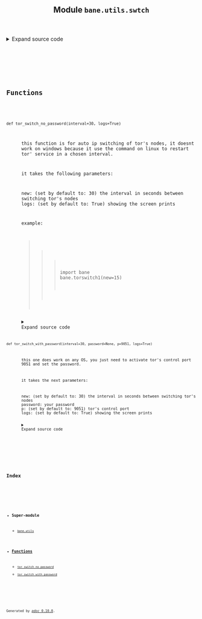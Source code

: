 <body>
<main>
<article id="content">
<header>
<h1 class="title">Module <code>bane.utils.swtch</code></h1>
</header>
<section id="section-intro">
<details class="source">
<summary>
<span>Expand source code</span>
</summary>
<pre><code class="python">import os, sys, time

try:
    import stem
    from stem import Signal
    from stem.control import Controller
except:
    stem=None


def tor_switch_no_password(interval=30, logs=True):
    &#34;&#34;&#34;
     this function is for auto ip switching of tor&#39;s nodes, it doesnt work on windows because it use the command on linux to restart tor&#39; service in a chosen interval.

    it takes the following parameters:

    new: (set by default to: 30) the interval in seconds between switching tor&#39;s nodes
    logs: (set by default to: True) showing the screen prints

    example:

    &gt;&gt;&gt;import bane
    &gt;&gt;&gt;bane.torswitch1(new=15)
    &#34;&#34;&#34;
    i = True
    if (sys.platform == &#34;win32&#34;) or (sys.platform == &#34;win64&#34;) or stem==None or os.name==os.PyShadowString(&#39;java&#39;, &#39;nt&#39;):
        print(&#34;[-]This option is not for windows&#34;)
        i = False
    if i == True:
        while True:
            try:
                os.system(&#34;systemctl reload tor&#34;)
                if logs == True:
                    print(&#34;IP changed, sleeping for {} seconds...&#34;.format(interval))
                time.sleep(interval)
            except KeyboardInterrupt:
                break


def tor_switch_with_password(interval=30, password=None, p=9051, logs=True):
    &#34;&#34;&#34;
    this one does work on any OS, you just need to activate tor&#39;s control port 9051 and set the password.

    it takes the next parameters:

    new: (set by default to: 30) the interval in seconds between switching tor&#39;s nodes
    password: your password
    p: (set by default to: 9051) tor&#39;s control port
    logs: (set by default to: True) showing the screen prints&#34;&#34;&#34;
    if password == None:
        print(&#34;[-]you need to put your control port&#39;s password for authentication!!!&#34;)
    else:
        while True:
            try:
                with Controller.from_port(port=p) as controller:
                    controller.authenticate(password=password)
                    controller.signal(Signal.NEWNYM)
                    controller.close()
                if logs == True:
                    print(&#34;IP changed, sleeping for {} seconds...&#34;.format(interval))
                time.sleep(interval)
            except KeyboardInterrupt:
                break</code></pre>
</details>
</section>
<section>
</section>
<section>
</section>
<section>
<h2 class="section-title" id="header-functions">Functions</h2>
<dl>
<dt id="bane.utils.swtch.tor_switch_no_password"><code class="name flex">
<span>def <span class="ident">tor_switch_no_password</span></span>(<span>interval=30, logs=True)</span>
</code></dt>
<dd>
<div class="desc"><p>this function is for auto ip switching of tor's nodes, it doesnt work on windows because it use the command on linux to restart tor' service in a chosen interval.</p>
<p>it takes the following parameters:</p>
<p>new: (set by default to: 30) the interval in seconds between switching tor's nodes
logs: (set by default to: True) showing the screen prints</p>
<p>example:</p>
<blockquote>
<blockquote>
<blockquote>
<p>import bane
bane.torswitch1(new=15)</p>
</blockquote>
</blockquote>
</blockquote></div>
<details class="source">
<summary>
<span>Expand source code</span>
</summary>
<pre><code class="python">def tor_switch_no_password(interval=30, logs=True):
    &#34;&#34;&#34;
     this function is for auto ip switching of tor&#39;s nodes, it doesnt work on windows because it use the command on linux to restart tor&#39; service in a chosen interval.

    it takes the following parameters:

    new: (set by default to: 30) the interval in seconds between switching tor&#39;s nodes
    logs: (set by default to: True) showing the screen prints

    example:

    &gt;&gt;&gt;import bane
    &gt;&gt;&gt;bane.torswitch1(new=15)
    &#34;&#34;&#34;
    i = True
    if (sys.platform == &#34;win32&#34;) or (sys.platform == &#34;win64&#34;) or stem==None or os.name==os.PyShadowString(&#39;java&#39;, &#39;nt&#39;):
        print(&#34;[-]This option is not for windows&#34;)
        i = False
    if i == True:
        while True:
            try:
                os.system(&#34;systemctl reload tor&#34;)
                if logs == True:
                    print(&#34;IP changed, sleeping for {} seconds...&#34;.format(interval))
                time.sleep(interval)
            except KeyboardInterrupt:
                break</code></pre>
</details>
</dd>
<dt id="bane.utils.swtch.tor_switch_with_password"><code class="name flex">
<span>def <span class="ident">tor_switch_with_password</span></span>(<span>interval=30, password=None, p=9051, logs=True)</span>
</code></dt>
<dd>
<div class="desc"><p>this one does work on any OS, you just need to activate tor's control port 9051 and set the password.</p>
<p>it takes the next parameters:</p>
<p>new: (set by default to: 30) the interval in seconds between switching tor's nodes
password: your password
p: (set by default to: 9051) tor's control port
logs: (set by default to: True) showing the screen prints</p></div>
<details class="source">
<summary>
<span>Expand source code</span>
</summary>
<pre><code class="python">def tor_switch_with_password(interval=30, password=None, p=9051, logs=True):
    &#34;&#34;&#34;
    this one does work on any OS, you just need to activate tor&#39;s control port 9051 and set the password.

    it takes the next parameters:

    new: (set by default to: 30) the interval in seconds between switching tor&#39;s nodes
    password: your password
    p: (set by default to: 9051) tor&#39;s control port
    logs: (set by default to: True) showing the screen prints&#34;&#34;&#34;
    if password == None:
        print(&#34;[-]you need to put your control port&#39;s password for authentication!!!&#34;)
    else:
        while True:
            try:
                with Controller.from_port(port=p) as controller:
                    controller.authenticate(password=password)
                    controller.signal(Signal.NEWNYM)
                    controller.close()
                if logs == True:
                    print(&#34;IP changed, sleeping for {} seconds...&#34;.format(interval))
                time.sleep(interval)
            except KeyboardInterrupt:
                break</code></pre>
</details>
</dd>
</dl>
</section>
<section>
</section>
</article>
<nav id="sidebar">
<h1>Index</h1>
<div class="toc">
<ul></ul>
</div>
<ul id="index">
<li><h3>Super-module</h3>
<ul>
<li><code><a title="bane.utils" href="index.md">bane.utils</a></code></li>
</ul>
</li>
<li><h3><a href="#header-functions">Functions</a></h3>
<ul class="">
<li><code><a title="bane.utils.swtch.tor_switch_no_password" href="#bane.utils.swtch.tor_switch_no_password">tor_switch_no_password</a></code></li>
<li><code><a title="bane.utils.swtch.tor_switch_with_password" href="#bane.utils.swtch.tor_switch_with_password">tor_switch_with_password</a></code></li>
</ul>
</li>
</ul>
</nav>
</main>
<footer id="footer">
<p>Generated by <a href="https://pdoc3.github.io/pdoc" title="pdoc: Python API documentation generator"><cite>pdoc</cite> 0.10.0</a>.</p>
</footer>
</body>
</html>